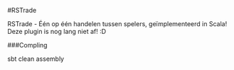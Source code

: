 #RSTrade

RSTrade - Één op één handelen tussen spelers, geïmplementeerd in Scala!
Deze plugin is nog lang niet af! :D

###Compling

sbt clean assembly